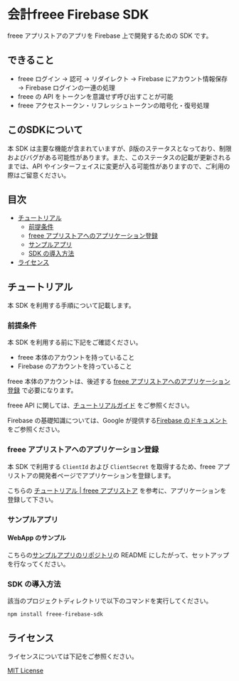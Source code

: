 # 会計freee Firebase SDK

freee アプリストアのアプリを Firebase 上で開発するための SDK です。

## できること

- freee ログイン -> 認可 -> リダイレクト -> Firebase にアカウント情報保存 -> Firebase ログインの一連の処理
- freee の API をトークンを意識せず呼び出すことが可能
- freee アクセストークン・リフレッシュトークンの暗号化・復号処理

## このSDKについて

本 SDK は主要な機能が含まれていますが、β版のステータスとなっており、制限およびバグがある可能性があります。また、このステータスの記載が更新されるまでは、API やインターフェイスに変更が入る可能性がありますので、ご利用の際はご留意ください。

## 目次

- [チュートリアル](#チュートリアル)
  - [前提条件](#前提条件)
  - [freee アプリストアへのアプリケーション登録](#freee-アプリストアへのアプリケーション登録)
  - [サンプルアプリ](#サンプルアプリ)
  - [SDK の導入方法](#SDK-の導入方法)
- [ライセンス](#ライセンス)

## チュートリアル

本 SDK を利用する手順について記載します。

### 前提条件

本 SDK を利用する前に下記をご確認ください。

- freee 本体のアカウントを持っていること
- Firebase のアカウントを持っていること

freee 本体のアカウントは、後述する [freee アプリストアへのアプリケーション登録](#freee-アプリストアへのアプリケーション登録) で必要になります。

freee API に関しては、[チュートリアルガイド](https://app.secure.freee.co.jp/developers/tutorials/1-freee%20API%E3%82%92%E5%A7%8B%E3%82%81%E3%82%8B#freee%20API%E3%82%92%E5%A7%8B%E3%82%81%E3%82%8B) をご参照ください。

Firebase の基礎知識については、Google が提供する[Firebase のドキュメント](https://firebase.google.com/docs) をご参照ください。

### freee アプリストアへのアプリケーション登録

本 SDK で利用する `ClientId` および `ClientSecret` を取得するため、freee アプリストアの開発者ページでアプリケーションを登録します。

こちらの [チュートリアル | freee アプリストア](https://app.secure.freee.co.jp/developers/tutorials/2-%E3%82%A2%E3%83%97%E3%83%AA%E3%82%B1%E3%83%BC%E3%82%B7%E3%83%A7%E3%83%B3%E3%82%92%E4%BD%9C%E6%88%90%E3%81%99%E3%82%8B) を参考に、アプリケーションを登録して下さい。

### サンプルアプリ

#### WebApp のサンプル

こちらの[サンプルアプリのリポジトリ](https://github.com/freee/freee-app-template-firebase)の README にしたがって、セットアップを行なってください。

### SDK の導入方法

該当のプロジェクトディレクトリで以下のコマンドを実行してください。

`npm install freee-firebase-sdk`

## ライセンス

ライセンスについては下記をご参照ください。

[MIT License](./LICENSE)
